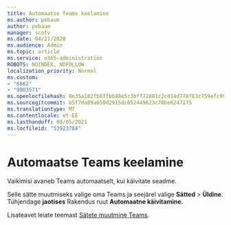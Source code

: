 ```yaml
---
title: Automaatse Teams keelamine
ms.author: pebaum
author: pebaum
manager: scotv
ms.date: 04/21/2020
ms.audience: Admin
ms.topic: article
ms.service: o365-administration
ROBOTS: NOINDEX, NOFOLLOW
localization_priority: Normal
ms.custom:
- "6662"
- "9003571"
ms.openlocfilehash: 0e35a182fb8ffbb48e5c3bff72881c2cd14d778f83c759efc99c372900de6991
ms.sourcegitcommit: b5f7da89a650d2915dc652449623c78be6247175
ms.translationtype: MT
ms.contentlocale: et-EE
ms.lasthandoff: 08/05/2021
ms.locfileid: "53923784"
---
```

# <a name="prevent-teams-from-starting-automatically"></a>Automaatse Teams keelamine

Vaikimisi avaneb Teams automaatselt, kui käivitate seadme.

Selle sätte muutmiseks valige oma Teams ja seejärel valige **Sätted**  >   **Üldine**. Tühjendage **jaotises** Rakendus ruut **Automaatne käivitamine.**

Lisateavet leiate teemast [Sätete muutmine Teams](https://support.microsoft.com/office/b506e8f1-1a96-4cf1-8c6b-b6ed4f424bc7).
